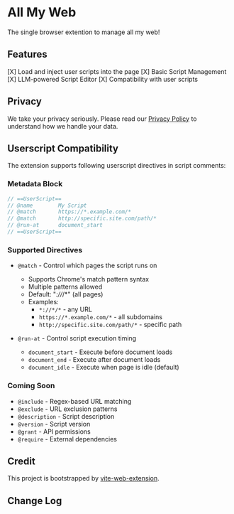# All My Web

The single browser extention to manage all my web!

## Features

[X] Load and inject user scripts into the page
[X] Basic Script Management
[X] LLM-powered Script Editor
[X] Compatibility with user scripts

## Privacy

We take your privacy seriously. Please read our [Privacy Policy](PRIVACY.md) to understand how we handle your data.

## Userscript Compatibility

The extension supports following userscript directives in script comments:

### Metadata Block
```javascript
// ==UserScript==
// @name        My Script
// @match       https://*.example.com/*
// @match       http://specific.site.com/path/*
// @run-at      document_start
// ==UserScript==
```

### Supported Directives
- `@match` - Control which pages the script runs on
  - Supports Chrome's match pattern syntax
  - Multiple patterns allowed
  - Default: "*://*/*" (all pages)
  - Examples:
    - `*://*/*` - any URL
    - `https://*.example.com/*` - all subdomains
    - `http://specific.site.com/path/*` - specific path

- `@run-at` - Control script execution timing
  - `document_start` - Execute before document loads
  - `document_end` - Execute after document loads
  - `document_idle` - Execute when page is idle (default)

### Coming Soon
- `@include` - Regex-based URL matching
- `@exclude` - URL exclusion patterns
- `@description` - Script description
- `@version` - Script version
- `@grant` - API permissions
- `@require` - External dependencies

## Credit

This project is bootstrapped by [vite-web-extension](https://github.com/JohnBra/vite-web-extension).

## Change Log
